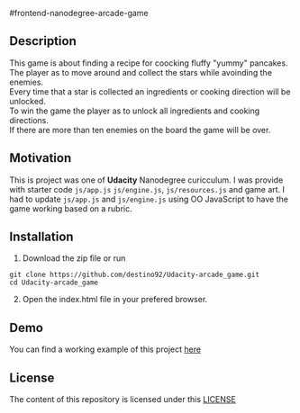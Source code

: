 #frontend-nanodegree-arcade-game

## Description
This game is about finding a recipe for coocking fluffy "yummy" pancakes.<br />
The player as to move around and collect the stars while avoinding the enemies.<br />
Every time that a star is collected an ingredients or cooking direction will be unlocked.<br />
To win the game the player as to unlock all ingredients and cooking directions.<br />
If there are more than ten enemies on the board the game will be over.

## Motivation
This is project was one of **Udacity** Nanodegree curicculum.
I was provide with starter code `js/app.js` `js/engine.js`, `js/resources.js` and game art.
I had to update `js/app.js` and `js/engine.js` using OO JavaScript to have the game working based on a rubric.

## Installation
1. Download the zip file or run
```
git clone https://github.com/destino92/Udacity-arcade_game.git
cd Udacity-arcade_game
```
2. Open the index.html file in your prefered browser.

## Demo

You can find a working example of this project [here](http://destino92.github.io/Udacity-arcade_game/)

## License
The content of this repository is licensed under this <a href="http://choosealicense.com/licenses/mit/" target="_blank">LICENSE</a>
